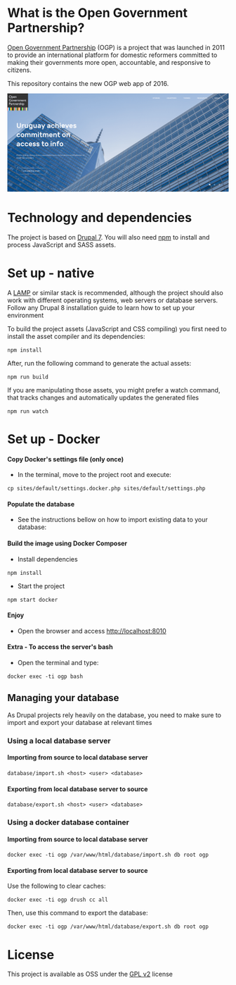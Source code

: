 # What is the Open Government Partnership?

[Open Government Partnership](http://www.opengovpartnership.org/) (OGP) is a
project that was launched in 2011 to provide an international platform for domestic reformers committed to making their governments more open, accountable, and responsive to citizens.

This repository contains the new OGP web app of 2016.

![Cover picture](/sites/all/themes/custom/ogp_theme/screenshot.png?raw=true "Cover Home page")


# Technology and dependencies

The project is based on [Drupal 7](https://www.drupal.org/). You will also need [npm](https://www.npmjs.com/) to install
and process JavaScript and SASS assets.

# Set up - native

A [LAMP](https://en.wikipedia.org/wiki/LAMP_(software_bundle)) or similar stack is recommended, although the project should
also work with different operating systems, web servers or database servers. Follow any Drupal 8 installation guide to learn
how to set up your environment



To build the project assets (JavaScript and CSS compiling) you first need to install the asset compiler and its dependencies:

```
npm install
```

After, run the following command to generate the actual assets:

```
npm run build
```

If you are manipulating those assets, you might prefer a watch command, that tracks changes and automatically updates the
generated files

```
npm run watch
```

# Set up - Docker

#### Copy Docker's settings file (only once)
 * In the terminal, move to the project root and execute:
 ```
 cp sites/default/settings.docker.php sites/default/settings.php
 ```

#### Populate the database
 * See the instructions bellow on how to import existing data to your database:

#### Build the image using Docker Composer
- Install dependencies
```
npm install
```

- Start the project
```
npm start docker
```


#### Enjoy
  * Open the browser and access [http://localhost:8010](http://localhost:8010)


#### Extra - To access the server's bash
 * Open the terminal and type:
 ```
 docker exec -ti ogp bash
 ```


## Managing your database

As Drupal projects rely heavily on the database, you need to make sure to import and export your database at relevant times


### Using a local database server

#### Importing from source to local database server

```
database/import.sh <host> <user> <database>
```

#### Exporting from local database server to source

```
database/export.sh <host> <user> <database>
```

### Using a docker database container

#### Importing from source to local database server

```
docker exec -ti ogp /var/www/html/database/import.sh db root ogp
```

#### Exporting from local database server to source

Use the following to clear caches:

```
docker exec -ti ogp drush cc all
```

Then, use this command to export the database:

```
docker exec -ti ogp /var/www/html/database/export.sh db root ogp
```

# License

This project is available as OSS under the [GPL v2](/LICENSE.txt) license
